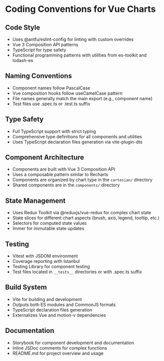 # Coding Conventions for Vue Charts

## Code Style
- Uses @antfu/eslint-config for linting with custom overrides
- Vue 3 Composition API patterns
- TypeScript for type safety
- Functional programming patterns with utilities from es-toolkit and lodash-es

## Naming Conventions
- Component names follow PascalCase
- Vue composition hooks follow useCamelCase pattern
- File names generally match the main export (e.g., component name)
- Test files use .spec.ts or .test.ts suffix

## Type Safety
- Full TypeScript support with strict typing
- Comprehensive type definitions for all components and utilities
- Uses TypeScript declaration files generation via vite-plugin-dts

## Component Architecture
- Components are built with Vue 3 Composition API
- Uses a composable pattern similar to Recharts
- Components are organized by chart type in the `cartesian/` directory
- Shared components are in the `components/` directory

## State Management
- Uses Redux Toolkit via @reduxjs/vue-redux for complex chart state
- State slices for different chart aspects (brush, axis, legend, tooltip, etc.)
- Selectors for computed state values
- Immer for immutable state updates

## Testing
- Vitest with JSDOM environment
- Coverage reporting with Istanbul
- Testing Library for component testing
- Test files located in `__tests__` directories or with .spec.ts suffix

## Build System
- Vite for building and development
- Outputs both ES modules and CommonJS formats
- TypeScript declaration files generation
- Externalizes Vue and motion-v dependencies

## Documentation
- Storybook for component development and documentation
- Inline JSDoc comments for complex functions
- README.md for project overview and usage

